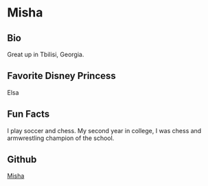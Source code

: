 # Misha

## Bio
Great up in Tbilisi, Georgia. 

## Favorite Disney Princess
Elsa

## Fun Facts
I play soccer and chess. My second year in college, I was chess and armwrestling champion of the school.

## Github
[Misha](https://github.com/mishka28)
